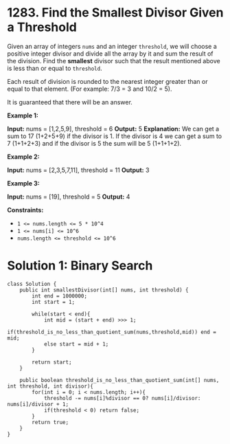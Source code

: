 # 1283. Find the Smallest Divisor Given a Threshold
Given an array of integers  `nums`  and an integer  `threshold`, we will choose a positive integer divisor and divide all the array by it and sum the result of the division. Find the  **smallest**  divisor such that the result mentioned above is less than or equal to  `threshold`.

Each result of division is rounded to the nearest integer greater than or equal to that element. (For example: 7/3 = 3 and 10/2 = 5).

It is guaranteed that there will be an answer.

**Example 1:**

**Input:** nums = [1,2,5,9], threshold = 6
**Output:** 5
**Explanation:** We can get a sum to 17 (1+2+5+9) if the divisor is 1. 
If the divisor is 4 we can get a sum to 7 (1+1+2+3) and if the divisor is 5 the sum will be 5 (1+1+1+2). 

**Example 2:**

**Input:** nums = [2,3,5,7,11], threshold = 11
**Output:** 3

**Example 3:**

**Input:** nums = [19], threshold = 5
**Output:** 4

**Constraints:**

-   `1 <= nums.length <= 5 * 10^4`
-   `1 <= nums[i] <= 10^6`
-   `nums.length <= threshold <= 10^6`

# Solution 1: Binary Search
```
class Solution {
    public int smallestDivisor(int[] nums, int threshold) {
        int end = 1000000;
        int start = 1;
       
        while(start < end){
            int mid = (start + end) >>> 1;
            if(threshold_is_no_less_than_quotient_sum(nums,threshold,mid)) end = mid;
            else start = mid + 1;
        }
       
        return start;
    }
    
    public boolean threshold_is_no_less_than_quotient_sum(int[] nums, int threshold, int divisor){
        for(int i = 0; i < nums.length; i++){
            threshold -= nums[i]%divisor == 0? nums[i]/divisor: nums[i]/divisor + 1;
            if(threshold < 0) return false;
        }
        return true;
    } 
}
```